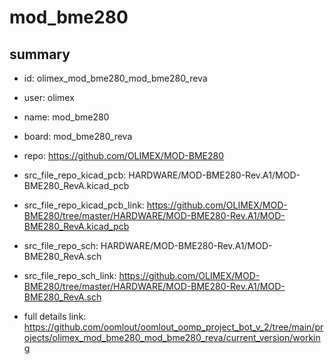 # mod_bme280
 
## summary 
* id: olimex_mod_bme280_mod_bme280_reva
* user: olimex
* name: mod_bme280
* board: mod_bme280_reva
* repo: https://github.com/OLIMEX/MOD-BME280
* src_file_repo_kicad_pcb: HARDWARE/MOD-BME280-Rev.A1/MOD-BME280_RevA.kicad_pcb
* src_file_repo_kicad_pcb_link: https://github.com/OLIMEX/MOD-BME280/tree/master/HARDWARE/MOD-BME280-Rev.A1/MOD-BME280_RevA.kicad_pcb


* src_file_repo_sch: HARDWARE/MOD-BME280-Rev.A1/MOD-BME280_RevA.sch
* src_file_repo_sch_link: https://github.com/OLIMEX/MOD-BME280/tree/master/HARDWARE/MOD-BME280-Rev.A1/MOD-BME280_RevA.sch
* full details link: https://github.com/oomlout/oomlout_oomp_project_bot_v_2/tree/main/projects/olimex_mod_bme280_mod_bme280_reva/current_version/working  








